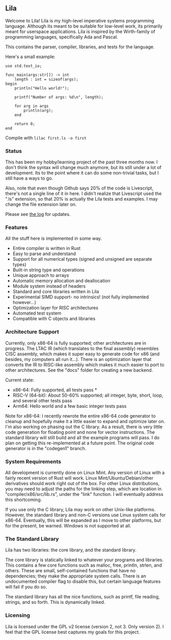 ## Lila

Welcome to Lila! Lila is my high-level imperative systems programming language. Although its meant to be suitable for low-level work, its primarily meant for userspace applications. Lila is inspired by the Wirth-family of programming languages, specifically Ada and Pascal.

This contains the parser, compiler, libraries, and tests for the language.

Here's a small example:

```
use std.text_io;

func main(args:str[]) -> int
    length : int = sizeof(args);
begin
    println("Hello world!");
    
    printf("Number of args: %d\n", length);
    
    for arg in args
        println(arg);
    end

    return 0;
end
```

Compile with `lilac first.ls -o first`

### Status

This has been my hobby/learning project of the past three months now. I don't think the syntax will change much anymore, but its still under a lot of development. Its to the point where it can do some non-trivial tasks, but I still have a ways to go.

Also, note that even though Github says 20% of the code is Livescript, there's not a single line of it in here. I didn't realize that Livescript used the ".ls" extension, so that 20% is actually the Lila tests and examples. I may change the file extension later on.

Please see [the log](https://patrickflynn.co/pages/lila-log.html) for updates.

### Features

All the stuff here is implemented in some way.

* Entire compiler is written in Rust
* Easy to parse and understand
* Support for all numerical types (signed and unsigned are separate types)
* Built-in string type and operations
* Unique approach to arrays
* Automatic memory allocation and deallocation
* Module system instead of headers
* Standard and core libraries written in Lila
* Experimental SIMD support- no intrinsics! (not fully implemented however...)
* Optimization layer for RISC architectures
* Automated test system
* Compatible with C objects and libraries

### Architecture Support

Currently, only x86-64 is fully supported; other architectures are in progress. The LTAC IR (which translates to the final assembly) resembles CISC assembly, which makes it super easy to generate code for x86 (and besides, my computers all run it...). There is an optimization layer that converts the IR to RISC-like assembly which makes it much easier to port to other architectures. See the "docs" folder for creating a new backend.

Current state:   

* x86-64: Fully supported, all tests pass *
* RISC-V (64-bit): About 50-60% supported; all integer, byte, short, loop, and several other tests pass
* Arm64: Hello world and a few basic integer tests pass

Note for x86-64: I recently rewrote the entire x86-64 code generator to cleanup and hopefully make it a little easier to expand and optimize later on. I'm also working on phasing out the C library. As a result, there is very little code generation for floating point and none for vector instructions. The standard library will still build and all the example programs will pass. I do plan on getting this re-implemented at a future point. The original code generator is in the "codegen1" branch.

### System Requirements

All development is currently done on Linux Mint. Any version of Linux with a fairly recent version of Rust will work. Linux Mint/Ubuntu/Debian/other derivatives should work right out of the box. For other Linux distributions, you may need to adjust the paths for the linking step, which are location in "compiler/x86/src/lib.rs", under the "link" function. I will eventually address this shortcoming.

If you use only the C library, Lila may work on other Unix-like platforms. However, the standard library and non-C versions use Linux system calls for x86-64. Eventually, this will be expanded as I move to other platforms, but for the present, be warned. Windows is not supported at all.

### The Standard Library

Lila has two libraries: the core library, and the standard library.

The core library is statically linked to whatever your programs and libraries. This contains a few core functions such as malloc, free, println, strlen, and others. These are small, self-contained functions that have no dependencies; they make the appropriate system calls. There is an undocumented compiler flag to disable this, but certain language features will fail if you do so.

The standard library has all the nice functions, such as printf, file reading, strings, and so forth. This is dynamically linked.

### Licensing

Lila is licensed under the GPL v2 license (version 2, not 3. Only version 2). I feel that the GPL license best captures my goals for this project.


